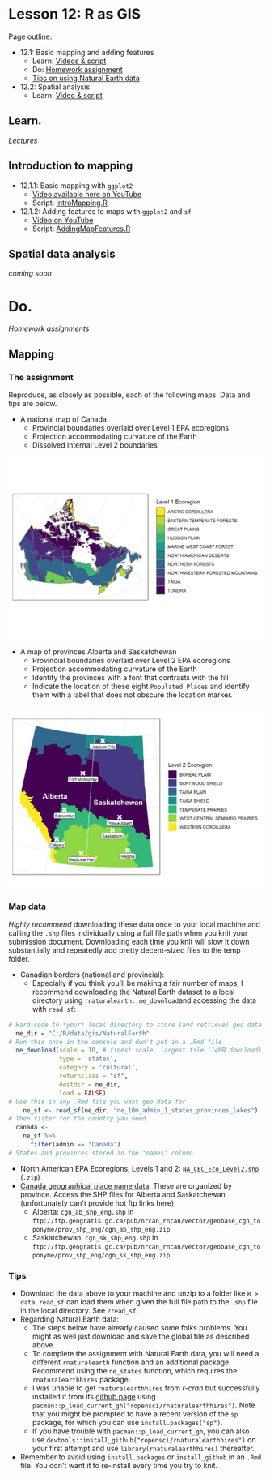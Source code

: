 Lesson 12: R as GIS
===================

Page outline:

- 12.1: Basic mapping and adding features
    - Learn: [Videos \& script](#introduction-to-mapping)
    - Do: [Homework assignment](#mapping)
    - [Tips on using Natural Earth data](#map-data)
- 12.2: Spatial analysis 
    - Learn: [Video \& script](#spatial-data-analysis)


Learn.
------

*Lectures*

## Introduction to mapping

* 12.1.1: Basic mapping with `ggplot2`
  - [Video available here on YouTube](https://youtu.be/UsUbpj6C4QA)
  - Script: [IntroMapping.R](https://github.com/devanmcg/IntroRangeR/blob/master/12_RasGIS/IntroMapping.R)
* 12.1.2: Adding features to maps with `ggplot2` and `sf`
  - [Video on YouTube](https://youtu.be/HOQEtTofbjg)
  - Script: [AddingMapFeatures.R](https://github.com/devanmcg/IntroRangeR/blob/master/12_RasGIS/AddingMapFeatures.R)

## Spatial data analysis

*coming soon* 

# Do. 

*Homework assignments*

## Mapping

### The assignment

Reproduce, as closely as possible, each of the following maps. 
Data and tips are below.

* A national map of Canada
  - Provincial boundaries overlaid over Level 1 EPA ecoregions
  - Projection accommodating curvature of the Earth
  - Dissolved internal Level 2 boundaries

<img src="https://github.com/devanmcg/IntroRangeR/blob/master/12_RasGIS/national-1.png" width="600" >

* A map of provinces Alberta and Saskatchewan
  - Provincial boundaries overlaid over Level 2 EPA ecoregions
  - Projection accommodating curvature of the Earth
  - Identify the provinces with a font that contrasts with the fill
  - Indicate the location of these eight `Populated Places` and identify them with a label that does not obscure the location marker.

<img src="https://github.com/devanmcg/IntroRangeR/blob/master/12_RasGIS/provincial-1.png" width="600">

### Map data

*Highly recommend* downloading these data once to your local machine and calling the `.shp` files individually using a full file path when you knit your submission document. 
Downloading each time you knit will slow it down substantially and repeatedly add pretty decent-sized files to the temp folder. 

* Canadian borders (national and provincial):
  - Especially if you think you'll be making a fair number of maps, I recommend downloading the Natural Earth dataset to a local directory using `rnaturalearth::ne_download`and accessing the data with `read_sf`:

``` r
# Hard-code to *your* local directory to store (and retrieve) geo data
  ne_dir = "C:/R/data/gis/NaturalEarth"
# Run this once in the console and don't put in a .Rmd file
  ne_download(scale = 10, # finest scale, largest file (14MB download)
              type = 'states', 
              category = 'cultural', 
              returnclass = "sf",
              destdir = ne_dir, 
              load = FALSE)
# Use this in any .Rmd file you want geo data for
    ne_sf <- read_sf(ne_dir, "ne_10m_admin_1_states_provinces_lakes")
# Then filter for the country you need
  canada <- 
    ne_sf %>%
      filter(admin == "Canada")
# States and provinces stored in the 'names' column

```

* North American EPA Ecoregions, Levels 1 and 2: [`NA_CEC_Eco_Level2.shp`](http://ecologicalregions.info/data/cec_na/NA_CEC_Eco_Level2.zip) (`.zip`)
* [Canada geographical place name data](https://www.nrcan.gc.ca/earth-sciences/geography/download-geographical-names-data/9245). 
These are organized by province. 
Access the SHP files for Alberta and Saskatchewan (unfortunately can't provide hot ftp links here):
  - Alberta: `cgn_ab_shp_eng.shp` in `ftp://ftp.geogratis.gc.ca/pub/nrcan_rncan/vector/geobase_cgn_toponyme/prov_shp_eng/cgn_ab_shp_eng.zip`  
  - Saskatchewan: `cgn_sk_shp_eng.shp` in `ftp://ftp.geogratis.gc.ca/pub/nrcan_rncan/vector/geobase_cgn_toponyme/prov_shp_eng/cgn_sk_shp_eng.zip`
  
### Tips 

* Download the data above to your machine and unzip to a folder like `R > data`.
   `read_sf` can load them when given the full file path to the `.shp` file in the local directory. 
   See `?read_sf`. 
* Regarding Natural Earth data: 
  - The steps below have already caused some folks problems. 
  You might as well just download and save the global file as described above.
  - To complete the assignment with Natural Earth data, you will need a different `rnaturalearth` function and an additional package.
 Recommend using the `ne_states` function, which requires the `rnaturalearthhires` package. 
  - I was unable to get `rnaturalearthhires` from *r-cran* but successfully installed it from its [github page](https://github.com/ropensci/rnaturalearthhires/) using `pacman::p_load_current_gh("ropensci/rnaturalearthhires")`. 
 Note that you might be prompted to have a recent version of the `sp` package, for which you can use `install.packages("sp")`.
  - If you have trouble with `pacman::p_load_current_gh`, you can also use `devtools::install_github("ropensci/rnaturalearthhires")` on your first attempt and use `library(rnaturalearthhires)` thereafter. 
* Remember to avoid using `install.packages` or `install_github` in an `.Rmd` file. 
 You don't want it to re-install every time you try to knit. 



